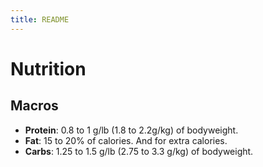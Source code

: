 ```yaml
---
title: README
---
```


# Nutrition
## Macros
- **Protein**: 0.8 to 1 g/lb (1.8 to 2.2g/kg) of bodyweight.
- **Fat**: 15 to 20% of calories. And for extra calories.
- **Carbs**: 1.25 to 1.5 g/lb (2.75 to 3.3 g/kg) of bodyweight.